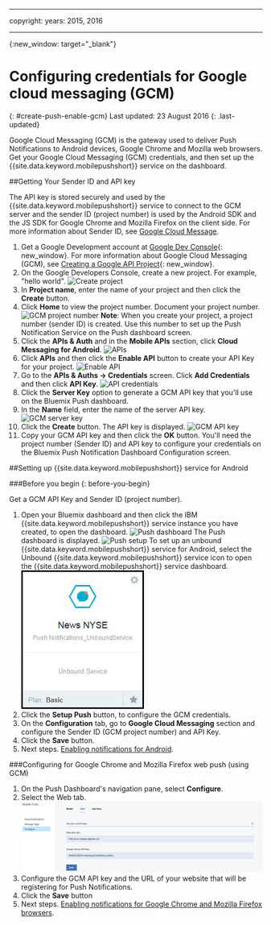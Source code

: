 
---

copyright:
 years: 2015, 2016

---

{:new_window: target="_blank"}
# Configuring credentials for Google cloud messaging (GCM)
{: #create-push-enable-gcm}
Last updated: 23 August 2016
{: .last-updated}

Google Cloud Messaging (GCM) is the gateway used to deliver Push Notifications to Android devices, Google Chrome and Mozilla web browsers. Get your Google Cloud Messaging (GCM) credentials, and then set up the {{site.data.keyword.mobilepushshort}} service on the dashboard.

##Getting Your Sender ID and API key

The API key is stored securely and used by the {{site.data.keyword.mobilepushshort}} service to connect to the GCM server and the sender ID (project number) is used by the Android SDK and the JS SDK for  Google Chrome and Mozilla Firefox on the client side. For more information about  Sender ID, see [Google Cloud Message](https://developers.google.com/cloud-messaging/gcm#arch).

1. Get a Google Development account at [Google Dev Console](https://console.developers.google.com/start){: new_window}. For more information about Google Cloud Messaging (GCM), see [Creating a Google API Project](https://developers.google.com/console/help/new/){: new_window}.
2. On the Google Developers Console, create a new project. For example, "hello world".
![Create project](images/gcm_createproject.jpg)
3. In **Project name**, enter the name of your project and then click the **Create** button.
4. Click **Home** to view the project number. Document your project number.
![GCM project number](images/gcm_projectnumber.jpg)
	**Note**: When you create your project, a project number (sender ID) is created. Use this number to set up the Push Notification Service on the Push dashboard screen.
5. Click the **APIs & Auth** and in the **Mobile APIs** section, click **Cloud Messaging for Android**.
![APIs](images/gcm_mobileapi.jpg)
6. Click **APIs** and then click the **Enable API** button to create your API Key for your project.
![Enable API ](images/gcm_enable_api.jpg)
7. Go to the **APIs & Auths -> Credentials** screen. Click **Add Credentials** and then click **API Key**.
![API credentials](images/api_credentials.jpg)
8. Click the **Server Key** option to generate a GCM API key that you'll use on the Bluemix Push dashboard.
9. In the **Name** field, enter the name of the server API key.
![GCM server key](images/gcm_serverkey.jpg)
10. Click the **Create** button. The API key is displayed.
![GCM API key](images/gcm_apikey.jpg)
11. Copy your GCM API key and then click the **OK** button. You'll need the project number (Sender ID) and API key to configure your credentials on the Bluemix Push Notification Dashboard Configuration screen. 


##Setting up {{site.data.keyword.mobilepushshort}} service for Android

###Before you begin
{: before-you-begin}

Get a GCM API Key and Sender ID (project number). 

1. Open your Bluemix dashboard and then click the IBM {{site.data.keyword.mobilepushshort}} service instance you have created, to open the dashboard.
![Push dashboard](images/bluemixdashboard_push.jpg)
The Push dashboard is displayed.
![Push setup](images/setup_push_main.jpg)
To set up an unbound {{site.data.keyword.mobilepushshort}} service for Android, select the Unbound {{site.data.keyword.mobilepushshort}} service icon to open the {{site.data.keyword.mobilepushshort}} service dashboard.
![Push dashboard](images/push_unbound.jpg)
2. Click the **Setup Push** button, to configure the GCM credentials.
1. On the **Configuration** tab, go to **Google Cloud Messaging** section and configure the Sender ID (GCM project number) and API Key.
4. Click the **Save** button. 
5. Next steps. [Enabling notifications for Android](c_enable_push.html).

###Configuring for Google Chrome and Mozilla Firefox web push (using GCM)

1. On the Push Dashboard's navigation pane, select **Configure**. 
2. Select the Web tab.  
![WebPush Configurations](images/webpush_configure.jpg)
2. Configure the GCM API key and the URL of your website that will be registering for Push Notifications.
3. Click the **Save** button
4. Next steps. [Enabling notifications for Google Chrome and Mozilla Firefox browsers](c_enable_push.html).

